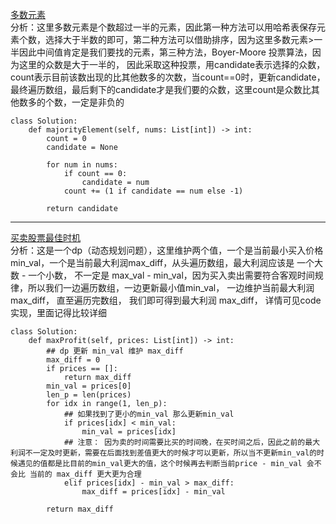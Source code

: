 [多数元素](https://leetcode-cn.com/problems/majority-element/)     
分析：这里多数元素是个数超过一半的元素，因此第一种方法可以用哈希表保存元素个数，选择大于半数的即可，第二种方法可以借助排序，因为这里多数元素>一半因此中间值肯定是我们要找的元素，第三种方法，Boyer-Moore 投票算法，因为这里的众数是大于一半的， 因此采取这种投票，用candidate表示选择的众数，count表示目前该数出现的比其他数多的次数，当count==0时，更新candidate，最终遍历数组，最后剩下的candidate才是我们要的众数，这里count是众数比其他数多的个数，一定是非负的    
```python3 
class Solution:
    def majorityElement(self, nums: List[int]) -> int:
        count = 0
        candidate = None

        for num in nums:
            if count == 0:
                candidate = num 
            count += (1 if candidate == num else -1)

        return candidate
```
----    
[买卖股票最佳时机](https://leetcode-cn.com/problems/best-time-to-buy-and-sell-stock/)     
分析：这是一个dp（动态规划问题），这里维护两个值，一个是当前最小买入价格min_val，一个是当前最大利润max_diff，从头遍历数组，最大利润应该是 一个大数 - 一个小数， 不一定是 max_val - min_val，因为买入卖出需要符合客观时间规律，所以我们一边遍历数组，一边更新最小值min_val， 一边维护当前最大利润max_diff， 直至遍历完数组， 我们即可得到最大利润 max_diff， 详情可见code实现，里面记得比较详细        
```python3
class Solution:
    def maxProfit(self, prices: List[int]) -> int:
        ## dp 更新 min_val 维护 max_diff
        max_diff = 0
        if prices == []:
            return max_diff
        min_val = prices[0]
        len_p = len(prices)
        for idx in range(1, len_p):
            ## 如果找到了更小的min_val 那么更新min_val
            if prices[idx] < min_val:
                min_val = prices[idx]
            ## 注意： 因为卖的时间需要比买的时间晚，在买时间之后，因此之前的最大利润不一定及时更新，需要在后面找到差值更大的时候才可以更新，所以当不更新min_val的时候遇见的值都是比目前的min_val更大的值，这个时候再去判断当前price - min_val 会不会比 当前的 max_diff 更大更为合理
            elif prices[idx] - min_val > max_diff:
                max_diff = prices[idx] - min_val
            
        return max_diff


```
